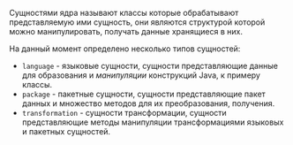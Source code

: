 Сущностями ядра называют классы которые обрабатывают представляемую ими
сущность, они являются структурой которой можно манипулировать, получать
данные хранящиеся в них.

На данный момент определено несколько типов сущностей:
-  `language` - языковые сущности, сущности
    представляющие данные для образования и *манипуляции*
    конструкций Java, к примеру классы.
-  `package` - пакетные сущности, сущности
    представляющие пакет данных и множество методов для их
    преобразования, получения.
-  `transformation` - сущности трансформации, сущности
    представляющие методы манипуляции трансформациями
    языковых и пакетных сущностей.

